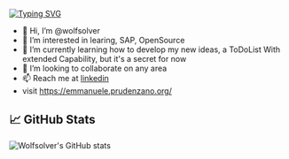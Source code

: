 [![Typing SVG](https://readme-typing-svg.demolab.com?font=Fira+Code&pause=1000&multiline=true&width=435&lines=Always+go+against+the+wind....;only+in+this+way+is+it+possible+to+take+flight)](https://git.io/typing-svg)


- 👋 Hi, I’m @wolfsolver
- 👀 I’m interested in learing, SAP, OpenSource
- 🌱 I’m currently learning how to develop my new ideas, a ToDoList With extended Capability, but it's a secret for now
- 💞️ I’m looking to collaborate on any area
- 📫 Reach me at [linkedin](http://https://www.linkedin.com/in/emmanueleprudenzano)
- visit https://emmanuele.prudenzano.org/

## 📈 GitHub Stats

![Wolfsolver's GitHub stats](https://github-readme-stats.vercel.app/api?username=wolfsolver&show_icons=true&theme=radical)

<!---
wolfsolver/wolfsolver is a ✨ special ✨ repository because its `README.md` (this file) appears on your GitHub profile.
You can click the Preview link to take a look at your changes.
--->
